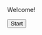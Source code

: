 <!DOCTYPE html>
<html lang="en">
<head>
    <meta charset="UTF-8">
    <meta http-equiv="X-UA-Compatible" content="IE=edge">
    <meta name="viewport" content="width=device-width, initial-scale=1.0">
    <title> PRG04Game </title>
    <link rel="stylesheet" type="text/css" href="CSS/style.css">
    </head>
    <body>
        <background>
            <div class="container">
                <div class="center">
                    <p>Welcome!</p>
                    <a href="html/start.html">
                        <button class="btn btn-primary">Start</button>
                    </a>
                </div>  
            </div>
        </background>
    </body>
</html>